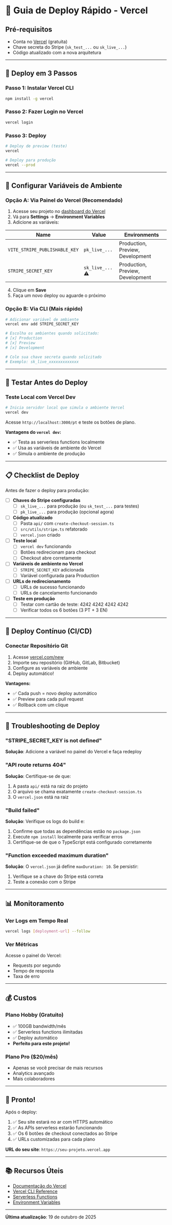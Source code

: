 # 🚀 Guia de Deploy Rápido - Vercel

## Pré-requisitos

- Conta no [Vercel](https://vercel.com) (gratuita)
- Chave secreta do Stripe (`sk_test_...` ou `sk_live_...`)
- Código atualizado com a nova arquitetura

---

## 🎯 Deploy em 3 Passos

### Passo 1: Instalar Vercel CLI
```bash
npm install -g vercel
```

### Passo 2: Fazer Login no Vercel
```bash
vercel login
```

### Passo 3: Deploy
```bash
# Deploy de preview (teste)
vercel

# Deploy para produção
vercel --prod
```

---

## 🔐 Configurar Variáveis de Ambiente

### Opção A: Via Painel do Vercel (Recomendado)

1. Acesse seu projeto no [dashboard do Vercel](https://vercel.com/dashboard)
2. Vá para **Settings** → **Environment Variables**
3. Adicione as variáveis:

| Name | Value | Environments |
|------|-------|--------------|
| `VITE_STRIPE_PUBLISHABLE_KEY` | `pk_live_...` | Production, Preview, Development |
| `STRIPE_SECRET_KEY` | `sk_live_...` ⚠️ | Production, Preview, Development |

4. Clique em **Save**
5. Faça um novo deploy ou aguarde o próximo

### Opção B: Via CLI (Mais rápido)
```bash
# Adicionar variável de ambiente
vercel env add STRIPE_SECRET_KEY

# Escolha os ambientes quando solicitado:
# [x] Production
# [x] Preview  
# [x] Development

# Cole sua chave secreta quando solicitado
# Exemplo: sk_live_xxxxxxxxxxxxx
```

---

## 🧪 Testar Antes do Deploy

### Teste Local com Vercel Dev
```bash
# Inicia servidor local que simula o ambiente Vercel
vercel dev
```

Acesse `http://localhost:3000/pt` e teste os botões de plano.

**Vantagens do `vercel dev`:**
- ✅ Testa as serverless functions localmente
- ✅ Usa as variáveis de ambiente do Vercel
- ✅ Simula o ambiente de produção

---

## 📋 Checklist de Deploy

Antes de fazer o deploy para produção:

- [ ] **Chaves do Stripe configuradas**
  - [ ] `sk_live_...` para produção (ou `sk_test_...` para testes)
  - [ ] `pk_live_...` para produção (opcional agora)

- [ ] **Código atualizado**
  - [ ] Pasta `api/` com `create-checkout-session.ts`
  - [ ] `src/utils/stripe.ts` refatorado
  - [ ] `vercel.json` criado

- [ ] **Teste local**
  - [ ] `vercel dev` funcionando
  - [ ] Botões redirecionam para checkout
  - [ ] Checkout abre corretamente

- [ ] **Variáveis de ambiente no Vercel**
  - [ ] `STRIPE_SECRET_KEY` adicionada
  - [ ] Variável configurada para Production

- [ ] **URLs de redirecionamento**
  - [ ] URLs de sucesso funcionando
  - [ ] URLs de cancelamento funcionando

- [ ] **Teste em produção**
  - [ ] Testar com cartão de teste: 4242 4242 4242 4242
  - [ ] Verificar todos os 6 botões (3 PT + 3 EN)

---

## 🔄 Deploy Contínuo (CI/CD)

### Conectar Repositório Git

1. Acesse [vercel.com/new](https://vercel.com/new)
2. Importe seu repositório (GitHub, GitLab, Bitbucket)
3. Configure as variáveis de ambiente
4. Deploy automático!

**Vantagens:**
- ✅ Cada push = novo deploy automático
- ✅ Preview para cada pull request
- ✅ Rollback com um clique

---

## 🐛 Troubleshooting de Deploy

### "STRIPE_SECRET_KEY is not defined"

**Solução**: Adicione a variável no painel do Vercel e faça redeploy

### "API route returns 404"

**Solução**: Certifique-se de que:
1. A pasta `api/` está na raiz do projeto
2. O arquivo se chama exatamente `create-checkout-session.ts`
3. O `vercel.json` está na raiz

### "Build failed"

**Solução**: Verifique os logs do build e:
1. Confirme que todas as dependências estão no `package.json`
2. Execute `npm install` localmente para verificar erros
3. Certifique-se de que o TypeScript está configurado corretamente

### "Function exceeded maximum duration"

**Solução**: O `vercel.json` já define `maxDuration: 10`. Se persistir:
1. Verifique se a chave do Stripe está correta
2. Teste a conexão com o Stripe

---

## 📊 Monitoramento

### Ver Logs em Tempo Real
```bash
vercel logs [deployment-url] --follow
```

### Ver Métricas
Acesse o painel do Vercel:
- Requests por segundo
- Tempo de resposta
- Taxa de erro

---

## 💰 Custos

### Plano Hobby (Gratuito)
- ✅ 100GB bandwidth/mês
- ✅ Serverless functions ilimitadas
- ✅ Deploy automático
- **Perfeito para este projeto!**

### Plano Pro ($20/mês)
- Apenas se você precisar de mais recursos
- Analytics avançado
- Mais colaboradores

---

## 🎉 Pronto!

Após o deploy:
1. ✅ Seu site estará no ar com HTTPS automático
2. ✅ As APIs serverless estarão funcionando
3. ✅ Os 6 botões de checkout conectados ao Stripe
4. ✅ URLs customizadas para cada plano

**URL do seu site**: `https://seu-projeto.vercel.app`

---

## 📚 Recursos Úteis

- [Documentação do Vercel](https://vercel.com/docs)
- [Vercel CLI Reference](https://vercel.com/docs/cli)
- [Serverless Functions](https://vercel.com/docs/functions/serverless-functions)
- [Environment Variables](https://vercel.com/docs/projects/environment-variables)

---

**Última atualização**: 19 de outubro de 2025
